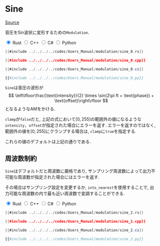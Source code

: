 # Sine
[Source](https://github.com/shinolab/autd3-rs/blob/v30.0.1/autd3/src/datagram/modulation/sine.rs)

音圧をSin波状に変形するための`Modulation`.

<div class="tabs">
<input id="rust_tab_api" type="radio" class="tab" name="tab_api" checked>
<label class="tab_item" n=4 for="rust_tab_api">Rust</label>
<input id="cpp_tab_api" type="radio" class="tab" name="tab_api">
<label class="tab_item" n=4 for="cpp_tab_api">C++</label>
<input id="cs_tab_api" type="radio" class="tab" name="tab_api">
<label class="tab_item" n=4 for="cs_tab_api">C#</label>
<input id="python_tab_api" type="radio" class="tab" name="tab_api">
<label class="tab_item" n=4 for="python_tab_api">Python</label>

```rust
{{#include ../../../../codes/Users_Manual/modulation/sine_0.rs}}
```

```cpp
{{#include ../../../../codes/Users_Manual/modulation/sine_0.cpp}}
```

```cs
{{#include ../../../../codes/Users_Manual/modulation/sine_0.cs}}
```

```python
{{#include ../../../../codes/Users_Manual/modulation/sine_0.py}}
```
</div>

`Sine`は音圧の波形が
$$
    \left\lfloor\frac{\text{intensity}}{2} \times \sin(2\pi ft + \text{phase}) + \text{offset}\right\rfloor
$$
となるようなAMをかける.

`clamp`が`false`だと, 上記の式において$[0,255]$の範囲外の値になるような`intensity, offset`が指定された場合にエラーを返す.
エラーを返すのではなく, 範囲外の値を$[0,255]$にクランプする場合は, `clamp`に`true`を指定する.

これらの値のデフォルトは上記の通りである.

## 周波数制約

`Sine`はデフォルトだと周波数に厳格であり, サンプリング周波数によって出力不可能な周波数が指定された場合にはエラーを返す.

その場合はサンプリング設定を変更するか, `into_nearest`を使用することで, 出力可能な周波数の内で最も近い周波数で変調することができる.

<div class="tabs">
<input id="rust_tab_api_nearest" type="radio" class="tab" name="tab_api_nearest" checked>
<label class="tab_item" n=4 for="rust_tab_api_nearest">Rust</label>
<input id="cpp_tab_api_nearest" type="radio" class="tab" name="tab_api_nearest">
<label class="tab_item" n=4 for="cpp_tab_api_nearest">C++</label>
<input id="cs_tab_api_nearest" type="radio" class="tab" name="tab_api_nearest">
<label class="tab_item" n=4 for="cs_tab_api_nearest">C#</label>
<input id="python_tab_api_nearest" type="radio" class="tab" name="tab_api_nearest">
<label class="tab_item" n=4 for="python_tab_api_nearest">Python</label>

```rust
{{#include ../../../../codes/Users_Manual/modulation/sine_2.rs}}
```

```cpp
{{#include ../../../../codes/Users_Manual/modulation/sine_2.cpp}}
```

```cs
{{#include ../../../../codes/Users_Manual/modulation/sine_2.cs}}
```

```python
{{#include ../../../../codes/Users_Manual/modulation/sine_2.py}}
```
</div>

